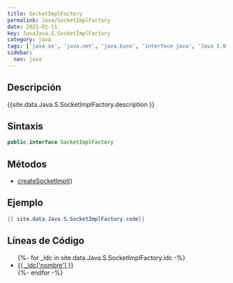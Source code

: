 ```yaml
---
title: SocketImplFactory
permalink: Java/SocketImplFactory
date: 2021-01-11
key: JavaJava.S.SocketImplFactory
category: java
tags: ['java se', 'java.net', 'java.base', 'interface java', 'Java 1.0']
sidebar: 
  nav: java
---
```


## Descripción
{{site.data.Java.S.SocketImplFactory.description }}

## Sintaxis
~~~java
public interface SocketImplFactory
~~~

## Métodos
* [createSocketImpl()](/Java/SocketImplFactory/createSocketImpl)

## Ejemplo
~~~java
{{ site.data.Java.S.SocketImplFactory.code}}
~~~

## Líneas de Código
<ul>
{%- for _ldc in site.data.Java.S.SocketImplFactory.ldc -%}
   <li>
       <a href="{{_ldc['url'] }}">{{ _ldc['nombre'] }}</a>
   </li>
{%- endfor -%}
</ul>
